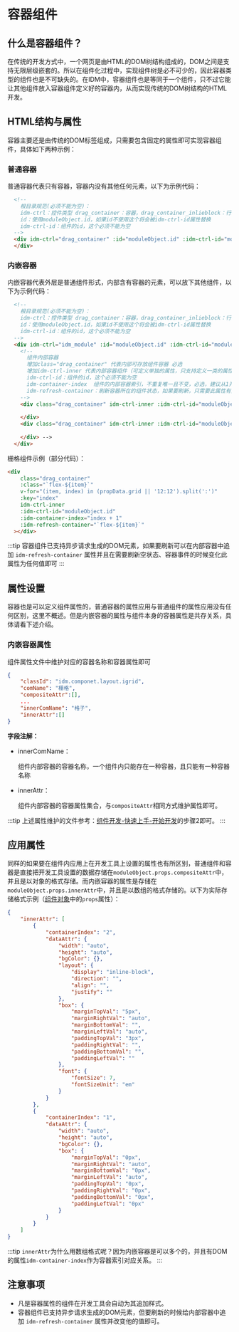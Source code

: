 # 容器组件
## 什么是容器组件？
在传统的开发方式中，一个网页是由HTML的DOM树结构组成的，DOM之间是支持无限层级嵌套的。所以在组件化过程中，实现组件树是必不可少的，因此容器类型的组件也是不可缺失的。在IDM中，容器组件也是等同于一个组件，只不过它能让其他组件放入容器组件定义好的容器内，从而实现传统的DOM树结构的HTML开发。
## HTML结构与属性
容器主要还是由传统的DOM标签组成，只需要包含固定的属性即可实现容器组件，具体如下两种示例：
### 普通容器
普通容器代表只有容器，容器内没有其他任何元素，以下为示例代码：
```html
  <!--
    根目录规范(必须不能为空)：
    idm-ctrl：控件类型 drag_container：容器，drag_container_inlieblock：行内容器，idm_module：非容器的组件
    id：使用moduleObject.id，如果id不使用这个将会被idm-ctrl-id属性替换
    idm-ctrl-id：组件的id，这个必须不能为空
  -->
  <div idm-ctrl="drag_container" :id="moduleObject.id" :idm-ctrl-id="moduleObject.id">
  </div>
```
### 内嵌容器
内嵌容器代表外层是普通组件形式，内部含有容器的元素，可以放下其他组件，以下为示例代码：
```html
  <!--
    根目录规范(必须不能为空)：
    idm-ctrl：控件类型 drag_container：容器，drag_container_inlieblock：行内容器，idm_module：非容器的组件
    id：使用moduleObject.id，如果id不使用这个将会被idm-ctrl-id属性替换
    idm-ctrl-id：组件的id，这个必须不能为空
  -->
  <div idm-ctrl="idm_module" :id="moduleObject.id" :idm-ctrl-id="moduleObject.id" class="idm-columns-layout">
    <!--
      组件内部容器
      增加class="drag_container" 代表内部可存放组件容器 必选
      增加idm-ctrl-inner 代表内部容器组件（可定义单独的属性，只支持定义一类的属性,一个组件内只包含一种） 可选
      idm-ctrl-id：组件的id，这个必须不能为空
      idm-container-index  组件的内部容器索引，不重复唯一且不变，必选，建议从1开始
      idm-refresh-container：刷新容器所在的组件状态，如果要刷新，只需要此属性有变化即可刷新整个组件的状态
    -->
    <div class="drag_container" idm-ctrl-inner :idm-ctrl-id="moduleObject.id" idm-container-index="1">
      
    </div>
    <div class="drag_container" idm-ctrl-inner :idm-ctrl-id="moduleObject.id" idm-container-index="2">
      
    </div> -->
  </div>
```
栅格组件示例（部分代码）：
```html
<div
    class="drag_container"
    :class="`flex-${item}`"
    v-for="(item, index) in (propData.grid || '12:12').split(':')"
    :key="index"
    idm-ctrl-inner
    :idm-ctrl-id="moduleObject.id"
    :idm-container-index="index + 1"
    :idm-refresh-container="`flex-${item}`"
  ></div>
```
:::tip
容器组件已支持异步请求生成的DOM元素，如果要刷新可以在内部容器中追加 `idm-refresh-container` 属性并且在需要刷新空状态、容器事件的时候变化此属性为任何值即可
:::
## 属性设置
容器也是可以定义组件属性的，普通容器的属性应用与普通组件的属性应用没有任何区别，这里不概述。但是内嵌容器的属性与组件本身的容器属性是共存关系，具体请看下述介绍。
### 内嵌容器属性
组件属性文件中维护对应的容器名称和容器属性即可
```json
{
    "classId": "idm.componet.layout.igrid",
    "comName": "栅格",
    "compositeAttr":[],
    ...
    "innerComName": "格子",
    "innerAttr":[]
}
```
**字段注解：**
- innerComName：
  
  组件内部容器的容器名称，一个组件内只能存在一种容器，且只能有一种容器名称

- innerAttr：

  组件内部容器的容器属性集合，与`compositeAttr`相同方式维护属性即可。

:::tip
上述属性维护的文件参考：[组件开发-快速上手-开始开发](./easystart.md#开始开发)的步骤2即可。
:::
## 应用属性
同样的如果要在组件内应用上在开发工具上设置的属性也有所区别，普通组件和容器是直接把开发工具设置的数据存储在`moduleObject.props.compositeAttr`中，并且是以对象的格式存储。而内嵌容器的属性是存储在`moduleObject.props.innerAttr`中，并且是以数组的格式存储的。以下为实际存储格式示例（[组件对象](./moduleobject.md)中的`props`属性）：
```json
{
    "innerAttr": [
        {
            "containerIndex": "2",
            "dataAttr": {
                "width": "auto",
                "height": "auto",
                "bgColor": {},
                "layout": {
                    "display": "inline-block",
                    "direction": "",
                    "align": "",
                    "justify": ""
                },
                "box": {
                    "marginTopVal": "5px",
                    "marginRightVal": "auto",
                    "marginBottomVal": "",
                    "marginLeftVal": "auto",
                    "paddingTopVal": "3px",
                    "paddingRightVal": "",
                    "paddingBottomVal": "",
                    "paddingLeftVal": ""
                },
                "font": {
                    "fontSize": 7,
                    "fontSizeUnit": "em"
                }
            }
        },
        {
            "containerIndex": "1",
            "dataAttr": {
                "width": "auto",
                "height": "auto",
                "bgColor": {},
                "box": {
                    "marginTopVal": "0px",
                    "marginRightVal": "auto",
                    "marginBottomVal": "0px",
                    "marginLeftVal": "auto",
                    "paddingTopVal": "0px",
                    "paddingRightVal": "0px",
                    "paddingBottomVal": "0px",
                    "paddingLeftVal": "0px"
                }
            }
        }
    ]
}
```
:::tip
`innerAttr`为什么用数组格式呢？因为内嵌容器是可以多个的，并且有DOM的属性`idm-container-index`作为容器索引对应关系。
:::
## 注意事项
- 凡是容器属性的组件在开发工具会自动为其追加样式。
- 容器组件已支持异步请求生成的DOM元素，但要刷新的时候给内部容器中追加 `idm-refresh-container` 属性并改变他的值即可。